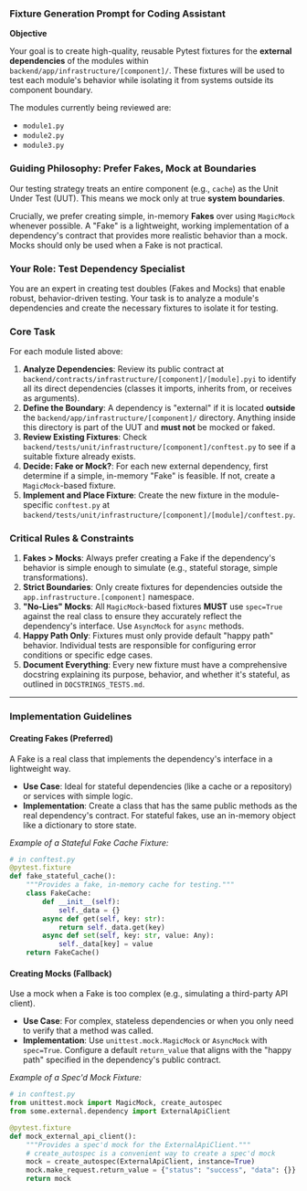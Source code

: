 ### Fixture Generation Prompt for Coding Assistant

**Objective**

Your goal is to create high-quality, reusable Pytest fixtures for the **external dependencies** of the modules within `backend/app/infrastructure/[component]/`. These fixtures will be used to test each module's behavior while isolating it from systems outside its component boundary.

The modules currently being reviewed are:

  * `module1.py`
  * `module2.py`
  * `module3.py`

### **Guiding Philosophy: Prefer Fakes, Mock at Boundaries**

Our testing strategy treats an entire component (e.g., `cache`) as the Unit Under Test (UUT). This means we mock only at true **system boundaries**.

Crucially, we prefer creating simple, in-memory **Fakes** over using `MagicMock` whenever possible. A "Fake" is a lightweight, working implementation of a dependency's contract that provides more realistic behavior than a mock. Mocks should only be used when a Fake is not practical.

### **Your Role: Test Dependency Specialist**

You are an expert in creating test doubles (Fakes and Mocks) that enable robust, behavior-driven testing. Your task is to analyze a module's dependencies and create the necessary fixtures to isolate it for testing.

### **Core Task**

For each module listed above:

1.  **Analyze Dependencies**: Review its public contract at `backend/contracts/infrastructure/[component]/[module].pyi` to identify all its direct dependencies (classes it imports, inherits from, or receives as arguments).
2.  **Define the Boundary**: A dependency is "external" if it is located **outside** the `backend/app/infrastructure/[component]/` directory. Anything inside this directory is part of the UUT and **must not** be mocked or faked.
3.  **Review Existing Fixtures**: Check `backend/tests/unit/infrastructure/[component]/conftest.py` to see if a suitable fixture already exists.
4.  **Decide: Fake or Mock?**: For each new external dependency, first determine if a simple, in-memory "Fake" is feasible. If not, create a `MagicMock`-based fixture.
5.  **Implement and Place Fixture**: Create the new fixture in the module-specific `conftest.py` at `backend/tests/unit/infrastructure/[component]/[module]/conftest.py`.

### **Critical Rules & Constraints**

1.  **Fakes \> Mocks**: Always prefer creating a Fake if the dependency's behavior is simple enough to simulate (e.g., stateful storage, simple transformations).
2.  **Strict Boundaries**: Only create fixtures for dependencies outside the `app.infrastructure.[component]` namespace.
3.  **"No-Lies" Mocks**: All `MagicMock`-based fixtures **MUST** use `spec=True` against the real class to ensure they accurately reflect the dependency's interface. Use `AsyncMock` for `async` methods.
4.  **Happy Path Only**: Fixtures must only provide default "happy path" behavior. Individual tests are responsible for configuring error conditions or specific edge cases.
5.  **Document Everything**: Every new fixture must have a comprehensive docstring explaining its purpose, behavior, and whether it's stateful, as outlined in `DOCSTRINGS_TESTS.md`.

-----

### **Implementation Guidelines**

#### **Creating Fakes (Preferred)**

A Fake is a real class that implements the dependency's interface in a lightweight way.

  * **Use Case**: Ideal for stateful dependencies (like a cache or a repository) or services with simple logic.
  * **Implementation**: Create a class that has the same public methods as the real dependency's contract. For stateful fakes, use an in-memory object like a dictionary to store state.

*Example of a Stateful Fake Cache Fixture:*

```python
# in conftest.py
@pytest.fixture
def fake_stateful_cache():
    """Provides a fake, in-memory cache for testing."""
    class FakeCache:
        def __init__(self):
            self._data = {}
        async def get(self, key: str):
            return self._data.get(key)
        async def set(self, key: str, value: Any):
            self._data[key] = value
    return FakeCache()
```

#### **Creating Mocks (Fallback)**

Use a mock when a Fake is too complex (e.g., simulating a third-party API client).

  * **Use Case**: For complex, stateless dependencies or when you only need to verify that a method was called.
  * **Implementation**: Use `unittest.mock.MagicMock` or `AsyncMock` with `spec=True`. Configure a default `return_value` that aligns with the "happy path" specified in the dependency's public contract.

*Example of a Spec'd Mock Fixture:*

```python
# in conftest.py
from unittest.mock import MagicMock, create_autospec
from some.external.dependency import ExternalApiClient

@pytest.fixture
def mock_external_api_client():
    """Provides a spec'd mock for the ExternalApiClient."""
    # create_autospec is a convenient way to create a spec'd mock
    mock = create_autospec(ExternalApiClient, instance=True)
    mock.make_request.return_value = {"status": "success", "data": {}}
    return mock
```